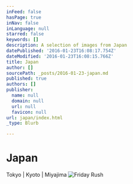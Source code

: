 ```yaml
---
inFeed: false
hasPage: true
inNav: false
inLanguage: null
starred: false
keywords: []
description: A selection of images from Japan
datePublished: '2016-01-23T16:08:17.754Z'
dateModified: '2016-01-23T16:08:15.766Z'
title: Japan
author: []
sourcePath: _posts/2016-01-23-japan.md
published: true
authors: []
publisher:
  name: null
  domain: null
  url: null
  favicon: null
url: japan/index.html
_type: Blurb

---
```

# Japan

Tokyo | Kyoto | Miyajima
![Friday Rush](https://the-grid-user-content.s3-us-west-2.amazonaws.com/cc0d1950-45b4-4e3c-a473-61f8d915a2cd.jpg)